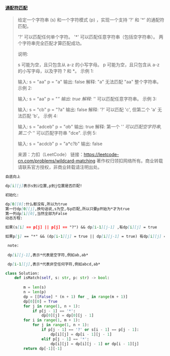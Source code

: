 #### [通配符匹配](https://leetcode-cn.com/problems/wildcard-matching/)

> 给定一个字符串 (s) 和一个字符模式 (p) ，实现一个支持 '?' 和 '*' 的通配符匹配。
>
> '?' 可以匹配任何单个字符。
> '*' 可以匹配任意字符串（包括空字符串）。
> 两个字符串完全匹配才算匹配成功。
>
> 说明:
>
> s 可能为空，且只包含从 a-z 的小写字母。
> p 可能为空，且只包含从 a-z 的小写字母，以及字符 ? 和 *。
> 示例 1:
>
> 输入:
> s = "aa"
> p = "a"
> 输出: false
> 解释: "a" 无法匹配 "aa" 整个字符串。
> 示例 2:
>
> 输入:
> s = "aa"
> p = "*"
> 输出: true
> 解释: '*' 可以匹配任意字符串。
> 示例 3:
>
> 输入:
> s = "cb"
> p = "?a"
> 输出: false
> 解释: '?' 可以匹配 'c', 但第二个 'a' 无法匹配 'b'。
> 示例 4:
>
> 输入:
> s = "adceb"
> p = "*a*b"
> 输出: true
> 解释: 第一个 '*' 可以匹配空字符串, 第二个 '*' 可以匹配字符串 "dce".
> 示例 5:
>
> 输入:
> s = "acdcb"
> p = "a*c?b"
> 输出: false
>
> 来源：力扣（LeetCode）
> 链接：https://leetcode-cn.com/problems/wildcard-matching
> 著作权归领扣网络所有。商业转载请联系官方授权，非商业转载请注明出处。



```markdown
自底向上

dp[i][j]表示s到i位置,p到j位置是否匹配!

初始化:

dp[0][0]:什么都没有,所以为true
第一行dp[0][j],换句话说,s为空,与p匹配,所以只要p开始为*才为true
第一列dp[i][0],当然全部为False
动态方程:

如果(s[i] == p[j] || p[j] == "?") && dp[i-1][j-1] ,有dp[i][j] = true

如果p[j] == "*" && (dp[i-1][j] = true || dp[i][j-1] = true) 有dp[i][j] = true

 note:
 
 dp[i][j-1],表示*代表是空字符,例如ab,ab*

 dp[i-1][j],表示*代表非空任何字符,例如abcd,ab*
```



```python
class Solution:
    def isMatch(self, s: str, p: str) -> bool:
        
        m = len(s)
        n = len(p)
        dp = [[False] * (n + 1) for _ in range(m + 1)]
        dp[0][0] = True
        for j in range(1, n + 1):
            if p[j - 1] == '*':
                dp[0][j] = dp[0][j - 1]
        for i in range(1, m + 1):
            for j in range(1, n + 1):
                if p[j - 1] == '?' or s[i - 1] == p[j - 1]:
                    dp[i][j] = dp[i - 1][j - 1]
                elif p[j - 1] == '*':
                    dp[i][j] = dp[i][j - 1] or dp[i - 1][j]
        return dp[-1][-1]
```


